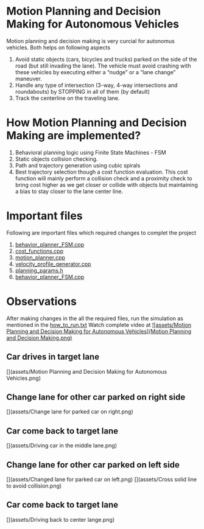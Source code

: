 # Motion Planning and Decision Making for Autonomous Vehicles
Motion planning and decision making is very curcial for autonomus vehicles. Both helps on following aspects
1. Avoid static objects (cars, bicycles and trucks) parked on the side of the road (but still invading the lane). The vehicle must avoid crashing with these vehicles by executing either a “nudge” or a “lane change” maneuver.
2. Handle any type of intersection (3-way, 4-way intersections and roundabouts) by STOPPING in all of them (by default)
3. Track the centerline on the traveling lane.

# How Motion Planning and Decision Making are implemented?
1. Behavioral planning logic using Finite State Machines - FSM
2. Static objects collision checking.
3. Path and trajectory generation using cubic spirals
4. Best trajectory selection though a cost function evaluation. This cost function will mainly perform a collision check and a proximity check to bring cost higher as we get closer or collide with objects but maintaining a bias to stay closer to the lane center line.

# Important files
Following are important files which required changes to complet the project
1. [behavior_planner_FSM.cpp](project/starter_files/behavior_planner_FSM.cpp)
2. [cost_functions.cpp](project/starter_files/cost_functions.cpp)
3. [motion_planner.cpp](project/starter_files/motion_planner.cpp)
4. [velocity_profile_generator.cpp](project/starter_files/velocity_profile_generator.cpp)
5. [planning_params.h](project/starter_files/planning_params.h)
6. [behavior_planner_FSM.cpp](project/starter_files/behavior_planner_FSM.cpp)

# Observations
After making changes in the all the required files, run the simulation as mentioned in the [how_to_run.txt](project/how_to_run.txt)
Watch complete video at [![assets/Motion Planning and Decision Making for Autonomous Vehicles](Motion Planning and Decision Making.png)](https://www.youtube.com/watch?v=ETuu8p8eXIg)

## Car drives in target lane
[](assets/Motion Planning and Decision Making for Autonomous Vehicles.png)
## Change lane for other car parked on right side
[](assets/Change lane for parked car on right.png)
## Car come back to target lane
[](assets/Driving car in the middle lane.png)
## Change lane for other car parked on left side
[](assets/Changed lane for parked car on left.png)
[](assets/Cross solid line to avoid collision.png)
## Car come back to target lane
[](assets/Driving back to center lange.png)


